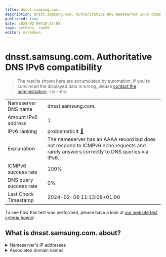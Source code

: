 ```yaml
---
title: dnsst.samsung.com.
description: dnsst.samsung.com. Authoritative DNS Nameserver IPv6 compatibility
published: true
date: 2024-02-06T10:13:08
tags: authdns, rank5
editor: markdown
---
```


# dnsst.samsung.com. Authoritative DNS IPv6 compatibility

> The results shown here are accumulated by automation. If you're convinced the displayed data is wrong, please [contact the administrators](/howto/chat). 
{.is-info}




|   |   |
| - | - |
| Nameserver DNS name | dnsst.samsung.com.
| Amount IPv6 address | 1
| IPv6 ranking | problematic :arrow_double_down: [🔗](/howto/ranking) |
| Explanation | The nameserver has an AAAA record but does not respond to ICMPv6 echo requests and rarely answers correctly to DNS queries via IPv6. |
| ICMPv6 success rate | 100%|
| DNS query success rate | 0% |
| Last Check Timestamp | 2024-02-06 11:13:08+01:00 |

To see how this test was performed, please have a look at [our website test criteria howto](/howto/testcriteria/authdns)!


## What is dnsst.samsung.com. about?




<details>
<summary>Nameserver's IP addresses</summary>

2001:330:a:a:203:241:135:51

</details>



<details>
<summary>Associated domain names</summary>

www.samsung.com

</details>
